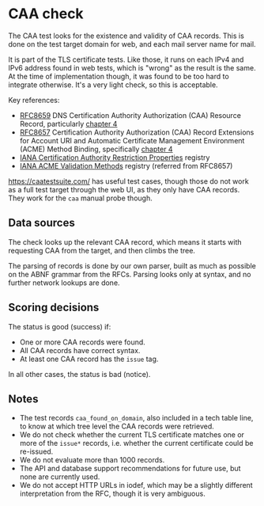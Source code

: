 # CAA check

The CAA test looks for the existence and validity of CAA records. This is
done on the test target domain for web, and each mail server name for mail.

It is part of the TLS certificate tests.
Like those, it runs on each IPv4 and IPv6 address found in web tests,
which is "wrong" as the result is the same. At the time of implementation
though, it was found to be too hard to integrate otherwise.
It's a very light check, so this is acceptable.

Key references:
- [RFC8659](https://www.rfc-editor.org/rfc/rfc8659.html) DNS Certification Authority Authorization (CAA) Resource Record, particularly [chapter 4](https://www.rfc-editor.org/rfc/rfc8659.html#name-mechanism)
- [RFC8657](https://www.rfc-editor.org/rfc/rfc8657.html) Certification Authority Authorization (CAA) Record Extensions for Account URI and Automatic Certificate Management Environment (ACME) Method Binding, specifically [chapter 4](https://www.rfc-editor.org/rfc/rfc8657.html#name-extensions-to-the-caa-record)
- [IANA Certification Authority Restriction Properties](https://www.iana.org/assignments/pkix-parameters/pkix-parameters.xhtml#caa-properties) registry
- [IANA ACME Validation Methods](https://www.iana.org/assignments/acme/acme.xhtml#acme-validation-methods)  registry (referred from RFC8657)

https://caatestsuite.com/ has useful test cases, though those do not work
as a full test target through the web UI, as they only have CAA records.
They work for the `caa` manual probe though.

## Data sources

The check looks up the relevant CAA record, which means it starts with
requesting CAA from the target, and then climbs the tree.

The parsing of records is done by our own parser, built as much as
possible on the ABNF grammar from the RFCs.
Parsing looks only at syntax, and no further network lookups are done.

## Scoring decisions

The status is good (success) if:

* One or more CAA records were found.
* All CAA records have correct syntax.
* At least one CAA record has the `issue` tag.

In all other cases, the status is bad (notice).

## Notes

* The test records `caa_found_on_domain`, also included in a tech table
  line, to know at which tree level the CAA records were retrieved.
* We do not check whether the current TLS certificate matches
  one or more of the `issue*` records, i.e. whether the current
  certificate could be re-issued.
* We do not evaluate more than 1000 records.
* The API and database support recommendations for future use,
  but none are currently used.
* We do not accept HTTP URLs in iodef, which may be a slightly 
  different interpretation from the RFC, though it is very ambiguous.
